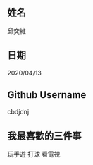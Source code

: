姓名
----
邱奕維

日期
----
2020/04/13

Github Username
---------------
cbdjdnj

我最喜歡的三件事
---------------
玩手遊  打球  看電視